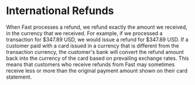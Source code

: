 # International Refunds

When Fast processes a refund, we refund exactly the amount we received, in the currency that we received. For example, if we processed a transaction for $347.89 USD, we would issue a refund for $347.89 USD. If a customer paid with a card issued in a currency that is different from the transaction currency, the customer's bank will convert the refund amount back into the currency of the card based on prevailing exchange rates. This means that customers who receive refunds from Fast may sometimes receive less or more than the original payment amount shown on their card statement.
